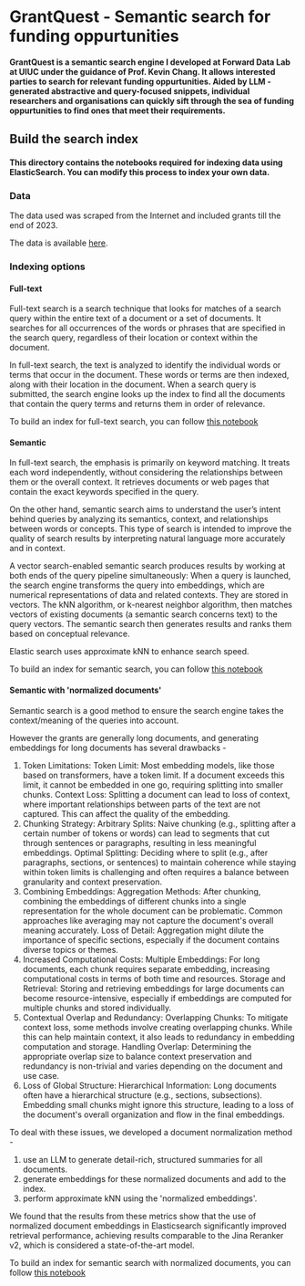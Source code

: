 # GrantQuest - Semantic search for funding oppurtunities

#### GrantQuest is a semantic search engine I developed at Forward Data Lab at UIUC under the guidance of Prof. Kevin Chang. It allows interested parties to search for relevant funding oppurtunities. Aided by LLM -generated abstractive and query-focused snippets, individual researchers and organisations can quickly sift through the sea of funding oppurtunities to find ones that meet their requirements.

## Build the search index

#### This directory contains the notebooks required for indexing data using ElasticSearch. You can modify this process to index your own data.

### Data
The data used was scraped from the Internet and included grants till the end of 2023. 

The data is available [here](https://drive.google.com/drive/folders/1pReQ1U_xJsdKp3ptLCzuc2GdU643Tf40?usp=sharing).

### Indexing options

#### Full-text

Full-text search is a search technique that looks for matches of a search query within the entire text of a document or a set of documents. It searches for all occurrences of the words or phrases that are specified in the search query, regardless of their location or context within the document.

In full-text search, the text is analyzed to identify the individual words or terms that occur in the document. These words or terms are then indexed, along with their location in the document. When a search query is submitted, the search engine looks up the index to find all the documents that contain the query terms and returns them in order of relevance.

To build an index for full-text search, you can follow [this notebook](./full-text/index.ipynb)

#### Semantic

In full-text search, the emphasis is primarily on keyword matching. It treats each word independently, without considering the relationships between them or the overall context. It retrieves documents or web pages that contain the exact keywords specified in the query. 

On the other hand, semantic search aims to understand the user’s intent behind queries by analyzing its semantics, context, and relationships between words or concepts. This type of search is intended to improve the quality of search results by interpreting natural language more accurately and in context.

A vector search-enabled semantic search produces results by working at both ends of the query pipeline simultaneously: When a query is launched, the search engine transforms the query into embeddings, which are numerical representations of data and related contexts. They are stored in vectors. The kNN algorithm, or k-nearest neighbor algorithm, then matches vectors of existing documents (a semantic search concerns text) to the query vectors. The semantic search then generates results and ranks them based on conceptual relevance.

Elastic search uses approximate kNN to enhance search speed.

To build an index for semantic search, you can follow [this notebook](./semantic/index.ipynb)


#### Semantic with 'normalized documents'

Semantic search is a good method to ensure the search engine takes the context/meaning of the queries into account. 

However the grants are generally long documents, and generating embeddings for long documents has several drawbacks - 
1. Token Limitations:
Token Limit: Most embedding models, like those based on transformers, have a token limit. If a document exceeds this limit, it cannot be embedded in one go, requiring splitting into smaller chunks.
Context Loss: Splitting a document can lead to loss of context, where important relationships between parts of the text are not captured. This can affect the quality of the embedding.
2. Chunking Strategy:
Arbitrary Splits: Naive chunking (e.g., splitting after a certain number of tokens or words) can lead to segments that cut through sentences or paragraphs, resulting in less meaningful embeddings.
Optimal Splitting: Deciding where to split (e.g., after paragraphs, sections, or sentences) to maintain coherence while staying within token limits is challenging and often requires a balance between granularity and context preservation.
3. Combining Embeddings:
Aggregation Methods: After chunking, combining the embeddings of different chunks into a single representation for the whole document can be problematic. Common approaches like averaging may not capture the document's overall meaning accurately.
Loss of Detail: Aggregation might dilute the importance of specific sections, especially if the document contains diverse topics or themes.
4. Increased Computational Costs:
Multiple Embeddings: For long documents, each chunk requires separate embedding, increasing computational costs in terms of both time and resources.
Storage and Retrieval: Storing and retrieving embeddings for large documents can become resource-intensive, especially if embeddings are computed for multiple chunks and stored individually.
5. Contextual Overlap and Redundancy:
Overlapping Chunks: To mitigate context loss, some methods involve creating overlapping chunks. While this can help maintain context, it also leads to redundancy in embedding computation and storage.
Handling Overlap: Determining the appropriate overlap size to balance context preservation and redundancy is non-trivial and varies depending on the document and use case.
6. Loss of Global Structure:
Hierarchical Information: Long documents often have a hierarchical structure (e.g., sections, subsections). Embedding small chunks might ignore this structure, leading to a loss of the document's overall organization and flow in the final embeddings.

To deal with these issues, we developed a document normalization method - 
1. use an LLM to generate detail-rich, structured summaries for all documents.
2. generate embeddings for these normalized documents and add to the index.
3. perform approximate kNN using the 'normalized embeddings'.

We found that the results from these metrics show that the use of normalized document embeddings in Elasticsearch significantly improved retrieval performance, achieving results comparable to the Jina Reranker v2, which is considered a state-of-the-art model.

To build an index for semantic search with normalized documents, you can follow [this notebook](./distill/index.ipynb)